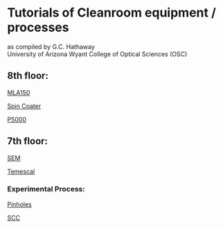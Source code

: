 # Tutorials of Cleanroom equipment / processes
as compiled by G.C. Hathaway  
University of Arizona 
Wyant College of Optical Sciences (OSC)

## 8th floor:

[MLA150](https://catinthehat-haway.github.io/OSCNANOFAB/MLA150) 

[Spin Coater](https://catinthehat-haway.github.io/OSCNANOFAB/Spin_Coater)

[P5000](https://catinthehat-haway.github.io/OSCNANOFAB/P5000)

## 7th floor:

[SEM](https://catinthehat-haway.github.io/OSCNANOFAB/SEM)

[Temescal](https://catinthehat-haway.github.io/OSCNANOFAB/Temescal)

### Experimental Process: 

[Pinholes](https://catinthehat-haway.github.io/OSCNANOFAB/pinholes_1550nm)

[SCC](https://catinthehat-haway.github.io/OSCNANOFAB/SCC)
